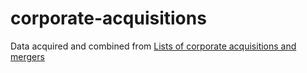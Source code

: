 # corporate-acquisitions

Data acquired and combined from [Lists of corporate acquisitions and mergers](https://en.wikipedia.org/wiki/Lists_of_corporate_acquisitions_and_mergers)
